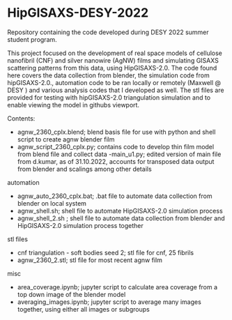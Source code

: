 # HipGISAXS-DESY-2022
Repository containing the code developed during DESY 2022 summer student program.

This project focused on the development of real space models of cellulose nanofibril (CNF) and silver nanowire (AgNW) films and simulating GISAXS scattering patterns from this data, using HipGISAXS-2.0. The code found here covers the data collection from blender, the simulation code from hipGISAXS-2.0., automation code to be ran locally or remotely (Maxwell @ DESY ) and various analysis codes that I developed as well. The stl files are provided for testing with hipGISAXS-2.0 triangulation simulation and to enable viewing the model in githubs viewport.

Contents:
- agnw_2360_cplx.blend; blend basis file for use with python and shell script to create agnw blender film
- agnw_script_2360_cplx.py; contains code to develop thin film model from blend file and collect data
-main_u1.py; edited version of main file from d.kumar, as of 31.10.2022, accounts for transposed data output from blender and scalings among other details

automation
- agnw_auto_2360_cplx.bat; .bat file to automate data collection from blender on local system
- agnw_shell.sh; shell file to automate HipGISAXS-2.0 simulation process
- agnw_shell_2.sh ; shell file to automate data collection from blender and HipGISAXS-2.0 simulation process together

stl files
- cnf triangulation - soft bodies seed 2; stl file for cnf, 25 fibrils
- agnw_2360_2.stl; stl file for most recent agnw film

misc
- area_coverage.ipynb; jupyter script to calculate area coverage from a top down image of the blender model
- averaging_images.ipynb; jupyter script to average many images together, using either all images or subgroups


